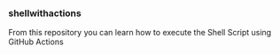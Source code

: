 ### shellwithactions

From this repository you can learn how to execute the Shell Script using GitHub Actions
